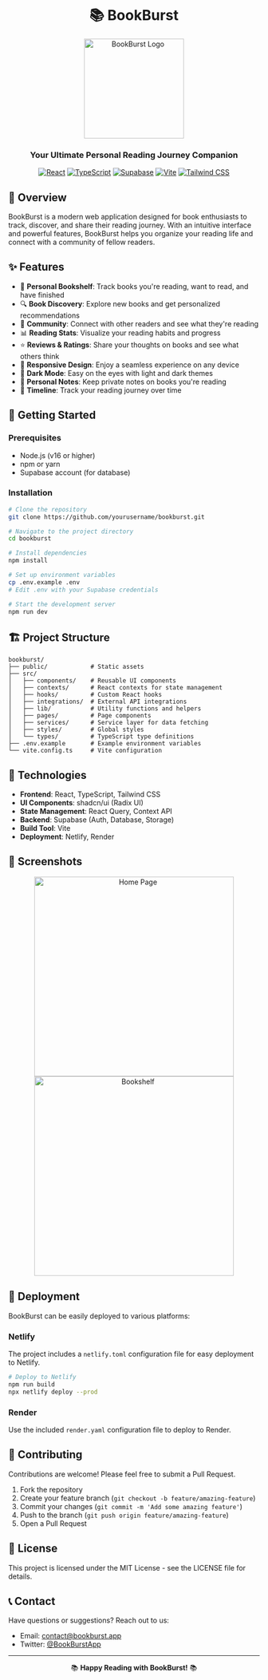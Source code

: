 <div align="center">

# 📚 BookBurst

<img src="public/logo.png" alt="BookBurst Logo" width="200"/>

### Your Ultimate Personal Reading Journey Companion

[![React](https://img.shields.io/badge/React-18.x-61DAFB?style=for-the-badge&logo=react)](https://reactjs.org/)
[![TypeScript](https://img.shields.io/badge/TypeScript-5.x-3178C6?style=for-the-badge&logo=typescript)](https://www.typescriptlang.org/)
[![Supabase](https://img.shields.io/badge/Supabase-Database-3ECF8E?style=for-the-badge&logo=supabase)](https://supabase.io/)
[![Vite](https://img.shields.io/badge/Vite-Build_Tool-646CFF?style=for-the-badge&logo=vite)](https://vitejs.dev/)
[![Tailwind CSS](https://img.shields.io/badge/Tailwind-CSS-38B2AC?style=for-the-badge&logo=tailwind-css)](https://tailwindcss.com/)

</div>

## 🌟 Overview

BookBurst is a modern web application designed for book enthusiasts to track, discover, and share their reading journey. With an intuitive interface and powerful features, BookBurst helps you organize your reading life and connect with a community of fellow readers.

## ✨ Features

- 📖 **Personal Bookshelf**: Track books you're reading, want to read, and have finished
- 🔍 **Book Discovery**: Explore new books and get personalized recommendations
- 👥 **Community**: Connect with other readers and see what they're reading
- 📊 **Reading Stats**: Visualize your reading habits and progress
- ⭐ **Reviews & Ratings**: Share your thoughts on books and see what others think
- 📱 **Responsive Design**: Enjoy a seamless experience on any device
- 🌙 **Dark Mode**: Easy on the eyes with light and dark themes
- 📝 **Personal Notes**: Keep private notes on books you're reading
- 📅 **Timeline**: Track your reading journey over time

## 🚀 Getting Started

### Prerequisites

- Node.js (v16 or higher)
- npm or yarn
- Supabase account (for database)

### Installation

```bash
# Clone the repository
git clone https://github.com/yourusername/bookburst.git

# Navigate to the project directory
cd bookburst

# Install dependencies
npm install

# Set up environment variables
cp .env.example .env
# Edit .env with your Supabase credentials

# Start the development server
npm run dev
```

## 🏗️ Project Structure

```
bookburst/
├── public/            # Static assets
├── src/
│   ├── components/    # Reusable UI components
│   ├── contexts/      # React contexts for state management
│   ├── hooks/         # Custom React hooks
│   ├── integrations/  # External API integrations
│   ├── lib/           # Utility functions and helpers
│   ├── pages/         # Page components
│   ├── services/      # Service layer for data fetching
│   ├── styles/        # Global styles
│   └── types/         # TypeScript type definitions
├── .env.example       # Example environment variables
└── vite.config.ts     # Vite configuration
```

## 🔧 Technologies

- **Frontend**: React, TypeScript, Tailwind CSS
- **UI Components**: shadcn/ui (Radix UI)
- **State Management**: React Query, Context API
- **Backend**: Supabase (Auth, Database, Storage)
- **Build Tool**: Vite
- **Deployment**: Netlify, Render

## 📱 Screenshots

<div align="center">
<img src="public/screenshots/home.png" alt="Home Page" width="400"/>
<img src="public/screenshots/bookshelf.png" alt="Bookshelf" width="400"/>
</div>

## 🔄 Deployment

BookBurst can be easily deployed to various platforms:

### Netlify

The project includes a `netlify.toml` configuration file for easy deployment to Netlify.

```bash
# Deploy to Netlify
npm run build
npx netlify deploy --prod
```

### Render

Use the included `render.yaml` configuration file to deploy to Render.

## 🤝 Contributing

Contributions are welcome! Please feel free to submit a Pull Request.

1. Fork the repository
2. Create your feature branch (`git checkout -b feature/amazing-feature`)
3. Commit your changes (`git commit -m 'Add some amazing feature'`)
4. Push to the branch (`git push origin feature/amazing-feature`)
5. Open a Pull Request

## 📄 License

This project is licensed under the MIT License - see the LICENSE file for details.

## 📞 Contact

Have questions or suggestions? Reach out to us:

- Email: contact@bookburst.app
- Twitter: [@BookBurstApp](https://twitter.com/BookBurstApp)

---

<div align="center">

📚 **Happy Reading with BookBurst!** 📚

</div>
